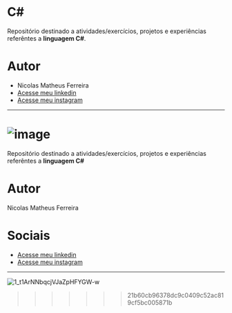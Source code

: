 # C#
 
Repositório destinado a atividades/exercícios, projetos e experiências referêntes a **linguagem C#**.

# Autor 
- Nicolas Matheus Ferreira
- [Acesse meu linkedin](https://www.linkedin.com/in/nicolas-matheus-ferreira-8465581a8/)
- [Acesse meu instagram](https://www.instagram.com/nicolas.matheus.ferreira/)
***
![image](https://upload.wikimedia.org/wikipedia/commons/4/4f/Csharp_Logo.png)
=======
Repositório destinado a atividades/exercícios, projetos e experiências referêntes a **linguagem C#**

# Autor 

Nicolas Matheus Ferreira

# Sociais 
- [Acesse meu linkedin](https://www.linkedin.com/in/nicolas-matheus-ferreira-8465581a8/)
- [Acesse meu instagram](https://www.instagram.com/nicolas.matheus.ferreira/)
***
![1_t1ArNNbqcjVJaZpHFYGW-w](https://seeklogo.com/images/C/c-sharp-c-logo-02F17714BA-seeklogo.com.png)
>>>>>>> 21b60cb96378dc9c0409c52ac819cf5bc005871b
